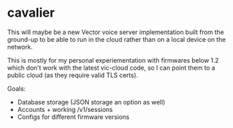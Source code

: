 # cavalier

This will maybe be a new Vector voice server implementation built from the ground-up to be able to run in the cloud rather than on a local device on the network.

This is mostly for my personal experiementation with firmwares below 1.2 which don't work with the latest vic-cloud code, so I can point them to a public cloud (as they require valid TLS certs).

Goals:

- Database storage (JSON storage an option as well)
- Accounts + working /v1/sessions
- Configs for different firmware versions
